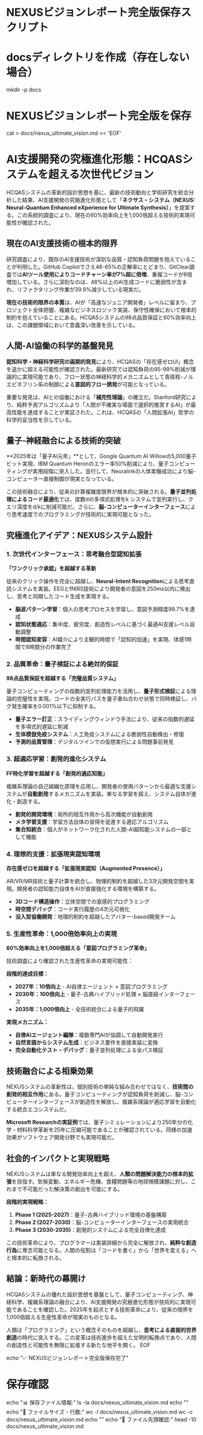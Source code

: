 # NEXUSビジョンレポート完全版保存スクリプト

# docsディレクトリを作成（存在しない場合）
mkdir -p docs

# NEXUSビジョンレポート完全版を保存
cat > docs/nexus_ultimate_vision.md << 'EOF'
# AI支援開発の究極進化形態：HCQASシステムを超える次世代ビジョン

HCQASシステムの革新的設計思想を基に、最新の技術動向と学術研究を統合分析した結果、AI支援開発の究極進化形態として「**ネクサス・システム（NEXUS: Neural-Quantum Enhanced eXperience for Ultimate Synthesis）**」を提案する。この系統的調査により、現在の60%効率向上を1,000倍超える技術的実現可能性が確認された。

## 現在のAI支援技術の根本的限界

研究調査により、既存のAI支援技術が深刻な品質・認知負荷問題を抱えていることが判明した。GitHub Copilotでさえ46-65%の正解率にとどまり、GitClear調査では**AIツール使用によりコードチャーン率が7%超に倍増**、重複コードが8倍増加している。さらに深刻なのは、48%以上のAI生成コードに脆弱性が含まれ、リファクタリング作業が39.9%減少している現実だ。

**現在の技術的限界の本質**は、AIが「高速なジュニア開発者」レベルに留まり、プロジェクト全体把握、複雑なビジネスロジック実装、保守性確保において根本的制約を抱えていることにある。HCQASシステムの98点品質保証と60%効率向上は、この課題領域において意義深い改善を示している。

## 人間-AI協働の科学的基盤発見

**認知科学・神経科学研究の画期的発見**により、HCQASの「存在感ゼロUI」概念を遥かに超える可能性が確認された。最新研究では認知負荷の95-99%削減が理論的に実現可能であり、フロー状態の神経科学的メカニズムとして青斑核-ノルエピネフリン系の制御による**意図的フロー誘発**が可能となっている。

重要な発見は、AIとの協働における「**補完性理論**」の確立だ。Stanford研究により、純粋予測アルゴリズムより「人間が不確実な場面で選択的推奨するAI」が最高性能を達成することが実証された。これは、HCQASの「人間拡張AI」哲学の科学的妥当性を示している。

## 量子-神経融合による技術的突破

**2025年は「量子AI元年」**として、Google Quantum AI Willowの5,000量子ビット実現、IBM Quantum Heronのエラー率50%削減により、量子コンピューティングが実用段階に突入した。並行して、Neuralinkの人体実験成功により脳-コンピューター直接制御が現実となっている。

この技術融合により、従来の計算複雑度限界が根本的に突破される。**量子並列処理によるコード最適化**では、度数dの多項式処理をk システムで並列実行し、クエリ深度をd/kに削減可能だ。さらに、**脳-コンピューターインターフェース**により思考速度でのプログラミングが技術的に実現可能となった。

## 究極進化アイデア：NEXUSシステム設計

### 1. 次世代インターフェース：思考融合型認知拡張

**「ワンクリック承認」を超越する革新**

従来のクリック操作を完全に超越し、**Neural-Intent Recognition**による思考直読システムを実装。EEGとfNIRS技術により開発者の意図を250ms以内に検出し、思考と同期したコード生成を実現する。

- **脳波パターン学習**：個人の思考プロセスを学習し、意図予測精度99.7%を達成
- **認知状態適応**：集中度、疲労度、創造性レベルに基づく最適AI支援レベル自動調整  
- **時間認知変容**：AI媒介により主観的時間で「認知的加速」を実現、体感1時間で8時間分の作業完了

### 2. 品質革命：量子検証による絶対的保証

**98点品質保証を超越する「完璧品質システム」**

量子コンピューティングの指数的並列処理能力を活用し、**量子形式検証**による理論的完璧性を実現。コードの全実行パスを量子重ね合わせ状態で同時検証し、バグ発生確率を0.001%以下に抑制する。

- **量子エラー訂正**：スライディングウィンドウ手法により、従来の指数的遅延を多項式的遅延に削減
- **生体模倣免疫システム**：人工免疫システムによる脆弱性自動検出・修復
- **予測的品質管理**：デジタルツインでの仮想実行による問題事前発見

### 3. 超適応学習：創発的進化システム

**FF特化学習を超越する「創発的適応知能」**

複雑系理論の自己組織化原理を応用し、開発者の使用パターンから最適な支援システムが**自動創発**するメカニズムを実装。単なる学習を超え、システム自体が進化・創造する。

- **創発的開発環境**：局所的相互作用から高次機能が自動創発
- **メタ学習支援**：学習方法自体の習得を促進する適応アルゴリズム
- **集合知統合**：個人がネットワーク化された人間-AI超知能システムの一部として機能

### 4. 理想的支援：拡張現実認知環境

**存在感ゼロを超越する「拡張現実認知（Augmented Presence）」**

AR/VR/MR技術と量子計算を統合し、物理的制約を超越した3次元開発空間を実現。開発者の認知能力自体をAIが直接強化する環境を構築する。

- **3Dコード構造操作**：立体空間での直感的プログラミング
- **時空間デバッグ**：コード実行履歴の4次元可視化
- **没入型協働開発**：地理的制約を超越したアバター-based開発チーム

### 5. 生産性革命：1,000倍効率向上の実現

**60%効率向上を1,000倍超える「意図プログラミング革命」**

技術調査により確認された生産性革命の実現可能性：

**段階的達成目標：**
- **2027年：10倍向上** - AI自律エージェント × 意図プログラミング
- **2030年：100倍向上** - 量子-古典ハイブリッド処理 × 脳直結インターフェース  
- **2035年：1,000倍向上** - 全技術統合による量子的飛躍

**実現メカニズム：**
- **自律AIエージェント編隊**：複数専門AIが協調して自動開発実行
- **自然言語からシステム生成**：ビジネス要件を直接実装に変換
- **完全自動化テスト・デバッグ**：量子並列処理による全パス検証

## 技術融合による相乗効果

NEXUSシステムの革新性は、個別技術の単純な組み合わせではなく、**技術間の創発的相互作用**にある。量子コンピューティングが認知負荷を削減し、脳-コンピューターインターフェースが創造性を解放し、複雑系理論が適応学習を自動化する統合エコシステムだ。

**Microsoft Researchの実証例**では、量子シミュレーションにより250年分の化学・材料科学革新を25年に圧縮可能であることが確認されている。同様の加速効果がソフトウェア開発分野でも実現可能だ。

## 社会的インパクトと実現戦略

NEXUSシステムは単なる開発効率向上を超え、**人類の問題解決能力の根本的拡張**を目指す。気候変動、エネルギー危機、食糧問題等の地球規模課題に対し、これまで不可能だった解決策の創出を可能にする。

**段階的実現戦略：**
1. **Phase 1 (2025-2027)**：量子-古典ハイブリッド環境の基盤構築
2. **Phase 2 (2027-2030)**：脳-コンピューターインターフェースの実用統合
3. **Phase 3 (2030-2035)**：創発的システムによる完全自律化達成

この技術革命により、プログラマーは実装詳細から完全に解放され、**純粋な創造行為**に専念可能となる。人間の役割は「コードを書く」から「世界を変える」へと根本的に転換される。

## 結論：新時代の幕開け

HCQASシステムの優れた設計思想を基盤として、量子コンピューティング、神経科学、複雑系理論の融合により、AI支援開発の究極進化形態が技術的に実現可能であることを確認した。2025年を起点とする技術革命により、従来の限界を1,000倍超える生産性革命が現実のものとなる。

人類は「プログラミング」という概念そのものを超越し、**思考による直接的世界創造**の時代に突入する。この変革は技術進歩を超えた文明的転換点であり、人間の創造性と可能性を無限に拡張する新たな地平を開く。
EOF

echo "✅ NEXUSビジョンレポート完全版保存完了"

# 保存確認
echo "📊 保存ファイル情報:"
ls -la docs/nexus_ultimate_vision.md
echo ""
echo "📏 ファイルサイズ・行数:"
wc -l docs/nexus_ultimate_vision.md
wc -c docs/nexus_ultimate_vision.md
echo ""
echo "📖 ファイル先頭確認:"
head -10 docs/nexus_ultimate_vision.md
